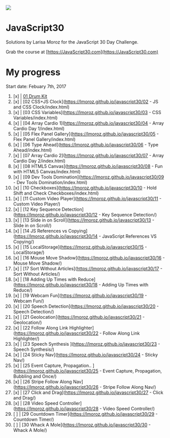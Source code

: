 ![](https://javascript30.com/images/JS3-social-share.png)

# JavaScript30

Solutions by Larisa Moroz for the JavaScript 30 Day Challenge.

Grab the course at [https://JavaScript30.com](https://JavaScript30.com)


# My progress

Start date: Febuary 7th, 2017

1.  [x] | [01 Drum Kit](https://lmoroz.github.io/javascript30/01%20-%20JavaScript%20Drum%20Kit/index.html)
2.  [x] | [02 CSS+JS Clock](https://lmoroz.github.io/javascript30/02 - JS and CSS Clock/index.html)
3.  [x] | [03 CSS Variables](https://lmoroz.github.io/javascript30/03 - CSS Variables/index.html)
4.  [x] | [04 Array Cardio 1](https://lmoroz.github.io/javascript30/04 - Array Cardio Day 1/index.html)
5.  [x] | [05 Flex Panel Gallery](https://lmoroz.github.io/javascript30/05 - Flex Panel Gallery/index.html)
6.  [x] | [06 Type Ahead](https://lmoroz.github.io/javascript30/06 - Type Ahead/index.html)
7.  [x] | [07 Array Cardio 2](https://lmoroz.github.io/javascript30/07 - Array Cardio Day 2/index.html)
8.  [x] | [08 HTML5 Canvas](https://lmoroz.github.io/javascript30/08 - Fun with HTML5 Canvas/index.html)
9.  [x] | [09 Dev Tools Domination](https://lmoroz.github.io/javascript30/09 - Dev Tools Domination/index.html)
10. [x] | [10 Checkboxes](https://lmoroz.github.io/javascript30/10 - Hold Shift and Check Checkboxes/index.html)
11. [x] | [11 Custom Video Player](https://lmoroz.github.io/javascript30/11 - Custom Video Player/)
12. [x] | [12 Key Sequence Detection](https://lmoroz.github.io/javascript30/12 - Key Sequence Detection/)
13. [x] | [13 Slide in on Scroll](https://lmoroz.github.io/javascript30/13 - Slide in on Scroll/)
14. [x] | [14 JS References vs Copying](https://lmoroz.github.io/javascript30/14 - JavaScript References VS Copying/)
15. [x] | [15 LocalStorage](https://lmoroz.github.io/javascript30/15 - LocalStorage/)
16. [x] | [16 Mouse Move Shadow](https://lmoroz.github.io/javascript30/16 - Mouse Move Shadow/)
17. [x] | [17 Sort Without Articles](https://lmoroz.github.io/javascript30/17 - Sort Without Articles/)
18. [x] | [18 Adding Up Times with Reduce](https://lmoroz.github.io/javascript30/18 - Adding Up Times with Reduce/)
19. [x] | [19 Webcam Fun](https://lmoroz.github.io/javascript30/19 - Webcam Fun/)
20. [x] | [20 Speech Detection](https://lmoroz.github.io/javascript30/20 - Speech Detection/)
21. [x] | [21 Geolocation](https://lmoroz.github.io/javascript30/21 - Geolocation/)
22. [x] | [22 Follow Along Link Highlighter](https://lmoroz.github.io/javascript30/22 - Follow Along Link Highlighter/)
23. [x] | [23 Speech Synthesis ](https://lmoroz.github.io/javascript30/23 - Speech Synthesis/)
24. [x] | [24 Sticky Nav](https://lmoroz.github.io/javascript30/24 - Sticky Nav/)
25. [x] | [25 Event Capture, Propagation.. ](https://lmoroz.github.io/javascript30/25 - Event Capture, Propagation, Bubbling and Once/)
26. [x] | [26 Stripe Follow Along Nav](https://lmoroz.github.io/javascript30/26 - Stripe Follow Along Nav/)
27. [x] | [27 Click and Drag](https://lmoroz.github.io/javascript30/27 - Click and Drag/)
28. [x] | [28 Video Speed Controller](https://lmoroz.github.io/javascript30/28 - Video Speed Controller/)
29. [ ] | [29 Countdown Timer](https://lmoroz.github.io/javascript30/29 - Countdown Timer/)
30. [ ] | [30 Whack A Mole](https://lmoroz.github.io/javascript30/30 - Whack A Mole/)
